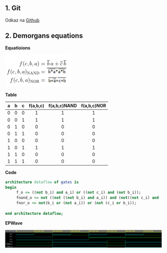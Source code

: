 ## 1. Git

Odkaz na [Github](https://github.com/DavidHala123/Digital-Electronics-1)

## 2. Demorgans equations
**Equatioions**

![Logic function](images/equations.png)

**Table**

| **a** | **b** |**c** | **f(a,b,c)** |**f(a,b,c)NAND** |**f(a,b,c)NOR** |
| :-: | :-: | :-: | :-: | :-: | :-: |
| 0 | 0 | 0 | 1 | 1 | 1 |
| 0 | 0 | 1 | 1 | 1 | 1 |
| 0 | 1 | 0 | 0 | 0 | 0 |
| 0 | 1 | 1 | 0 | 0 | 0 |
| 1 | 0 | 0 | 0 | 0 | 0 |
| 1 | 0 | 1 | 1 | 1 | 1 |
| 1 | 1 | 0 | 0 | 0 | 0 |
| 1 | 1 | 1 | 0 | 0 | 0 |

**Code**

```vhdl
architecture dataflow of gates is 
begin 
	 f_o <= ((not b_i) and a_i) or ((not c_i) and (not b_i));
     fnand_o <= not ((not ((not b_i) and a_i)) and (not((not c_i) and (not b_i))));
     fnor_o <= not(b_i or (not a_i)) or (not (c_i or b_i));
     
end architecture dataflow;
```
**EPWave**

![EPWave](images/2nd_part.PNG)
